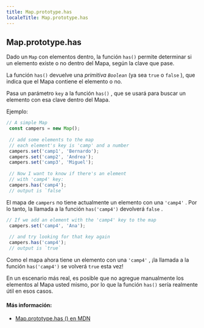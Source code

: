 ```yaml
---
title: Map.prototype.has
localeTitle: Map.prototype.has
---
```

## Map.prototype.has

Dado un `Map` con elementos dentro, la función `has()` permite determinar si un elemento existe o no dentro del Mapa, según la clave que pase.

La función `has()` devuelve una _primitiva `Boolean`_ (ya sea `true` o `false` ), que indica que el Mapa contiene el elemento o no.

Pasa un parámetro `key` a la función `has()` , que se usará para buscar un elemento con esa clave dentro del Mapa.

Ejemplo:

```js
// A simple Map 
 const campers = new Map(); 
 
 // add some elements to the map 
 // each element's key is 'camp' and a number 
 campers.set('camp1', 'Bernardo'); 
 campers.set('camp2', 'Andrea'); 
 campers.set('camp3', 'Miguel'); 
 
 // Now I want to know if there's an element 
 // with 'camp4' key: 
 campers.has('camp4'); 
 // output is `false` 
```

El mapa de `campers` no tiene actualmente un elemento con una `'camp4'` . Por lo tanto, la llamada a la función `has('camp4')` devolverá `false` .

```js
// If we add an element with the 'camp4' key to the map 
 campers.set('camp4', 'Ana'); 
 
 // and try looking for that key again 
 campers.has('camp4'); 
 // output is `true` 
```

Como el mapa ahora tiene un elemento con una `'camp4'` , ¡la llamada a la función `has('camp4')` se volverá `true` esta vez!

En un escenario más real, es posible que no agregue manualmente los elementos al Mapa usted mismo, por lo que la función `has()` sería realmente útil en esos casos.

#### Más información:

*   [Map.prototype.has () en MDN](https://developer.mozilla.org/en-US/docs/Web/JavaScript/Reference/Global_Objects/Map/has)